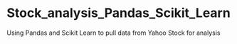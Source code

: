# Stock_analysis_Pandas_Scikit_Learn
Using Pandas and Scikit Learn to pull data from Yahoo Stock for analysis
